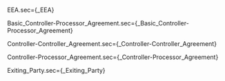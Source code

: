 EEA.sec={_EEA}

Basic_Controller-Processor_Agreement.sec={_Basic_Controller-Processor_Agreement}

Controller-Controller_Agreement.sec={_Controller-Controller_Agreement}

Controller-Processor_Agreement.sec={_Controller-Processor_Agreement}

Exiting_Party.sec={_Exiting_Party}

